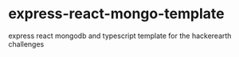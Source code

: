 # express-react-mongo-template
express react mongodb and typescript template for the hackerearth challenges
